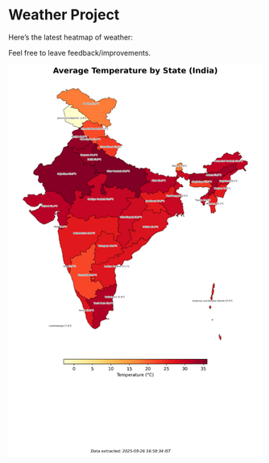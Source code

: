 # Weather Project

Here’s the latest heatmap of weather:

Feel free to leave feedback/improvements.

![India Heatmap](docs/assets/india_heatmap.png?v=D67705)
